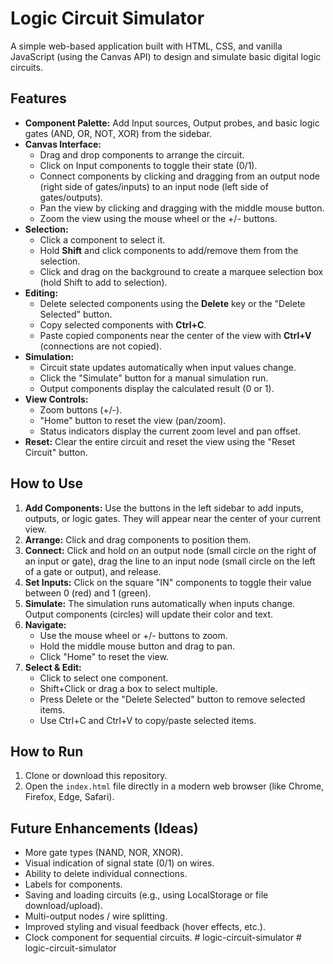 # Logic Circuit Simulator

A simple web-based application built with HTML, CSS, and vanilla JavaScript (using the Canvas API) to design and simulate basic digital logic circuits.

<!-- Optional: Add a screenshot/GIF here -->
<!-- ![Screenshot](docs/screenshot.png) -->

## Features

*   **Component Palette:** Add Input sources, Output probes, and basic logic gates (AND, OR, NOT, XOR) from the sidebar.
*   **Canvas Interface:**
    *   Drag and drop components to arrange the circuit.
    *   Click on Input components to toggle their state (0/1).
    *   Connect components by clicking and dragging from an output node (right side of gates/inputs) to an input node (left side of gates/outputs).
    *   Pan the view by clicking and dragging with the middle mouse button.
    *   Zoom the view using the mouse wheel or the +/- buttons.
*   **Selection:**
    *   Click a component to select it.
    *   Hold **Shift** and click components to add/remove them from the selection.
    *   Click and drag on the background to create a marquee selection box (hold Shift to add to selection).
*   **Editing:**
    *   Delete selected components using the **Delete** key or the "Delete Selected" button.
    *   Copy selected components with **Ctrl+C**.
    *   Paste copied components near the center of the view with **Ctrl+V** (connections are not copied).
*   **Simulation:**
    *   Circuit state updates automatically when input values change.
    *   Click the "Simulate" button for a manual simulation run.
    *   Output components display the calculated result (0 or 1).
*   **View Controls:**
    *   Zoom buttons (+/-).
    *   "Home" button to reset the view (pan/zoom).
    *   Status indicators display the current zoom level and pan offset.
*   **Reset:** Clear the entire circuit and reset the view using the "Reset Circuit" button.

## How to Use

1.  **Add Components:** Use the buttons in the left sidebar to add inputs, outputs, or logic gates. They will appear near the center of your current view.
2.  **Arrange:** Click and drag components to position them.
3.  **Connect:** Click and hold on an output node (small circle on the right of an input or gate), drag the line to an input node (small circle on the left of a gate or output), and release.
4.  **Set Inputs:** Click on the square "IN" components to toggle their value between 0 (red) and 1 (green).
5.  **Simulate:** The simulation runs automatically when inputs change. Output components (circles) will update their color and text.
6.  **Navigate:**
    *   Use the mouse wheel or +/- buttons to zoom.
    *   Hold the middle mouse button and drag to pan.
    *   Click "Home" to reset the view.
7.  **Select & Edit:**
    *   Click to select one component.
    *   Shift+Click or drag a box to select multiple.
    *   Press Delete or the "Delete Selected" button to remove selected items.
    *   Use Ctrl+C and Ctrl+V to copy/paste selected items.

## How to Run

1.  Clone or download this repository.
2.  Open the `index.html` file directly in a modern web browser (like Chrome, Firefox, Edge, Safari).

## Future Enhancements (Ideas)

*   More gate types (NAND, NOR, XNOR).
*   Visual indication of signal state (0/1) on wires.
*   Ability to delete individual connections.
*   Labels for components.
*   Saving and loading circuits (e.g., using LocalStorage or file download/upload).
*   Multi-output nodes / wire splitting.
*   Improved styling and visual feedback (hover effects, etc.).
*   Clock component for sequential circuits. #   l o g i c - c i r c u i t - s i m u l a t o r  
 #   l o g i c - c i r c u i t - s i m u l a t o r  
 